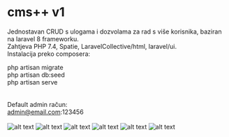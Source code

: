 # cms++ v1
Jednostavan CRUD s ulogama i dozvolama za rad s više korisnika, baziran na laravel 8 frameworku.\
Zahtjeva PHP 7.4, Spatie, LaravelCollective/html, laravel/ui.\
Instalacija preko composera: 

php artisan migrate\
php artisan db:seed \
php artisan serve\
\
\
Default admin račun:\
admin@email.com:123456
\
\
![alt text](https://i.ibb.co/6Ww317V/s1.jpg)
![alt text](https://i.ibb.co/N7fJyHq/s2.jpg)
![alt text](https://i.ibb.co/pZjKS77/s3.jpg)
![alt text](https://i.ibb.co/9Y7Sxwf/s4.jpg)
![alt text](https://i.ibb.co/vz363f5/s5.jpg)
![alt text](https://i.ibb.co/vLK5HFD/s6.jpg)

